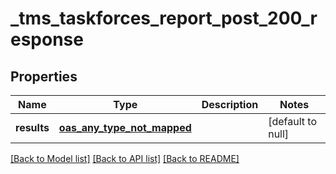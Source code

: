 # _tms_taskforces_report_post_200_response
## Properties

| Name | Type | Description | Notes |
|------------ | ------------- | ------------- | -------------|
| **results** | [**oas_any_type_not_mapped**](.md) |  | [default to null] |

[[Back to Model list]](../README.md#documentation-for-models) [[Back to API list]](../README.md#documentation-for-api-endpoints) [[Back to README]](../README.md)


